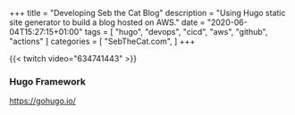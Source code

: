 +++
title = "Developing Seb the Cat Blog"
description = "Using Hugo static site generator to build a blog hosted on AWS."
date = "2020-06-04T15:27:15+01:00"
tags = [
  "hugo",
  "devops",
  "cicd",
  "aws",
  "github",
  "actions"
]
categories = [
  "SebTheCat.com",
]
+++

{{< twitch video="634741443" >}}

<!--more-->

### Hugo Framework

https://gohugo.io/
